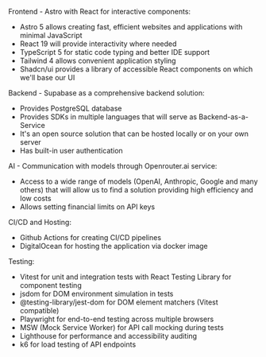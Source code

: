 Frontend - Astro with React for interactive components:

- Astro 5 allows creating fast, efficient websites and applications with minimal JavaScript
- React 19 will provide interactivity where needed
- TypeScript 5 for static code typing and better IDE support
- Tailwind 4 allows convenient application styling
- Shadcn/ui provides a library of accessible React components on which we'll base our UI

Backend - Supabase as a comprehensive backend solution:

- Provides PostgreSQL database
- Provides SDKs in multiple languages that will serve as Backend-as-a-Service
- It's an open source solution that can be hosted locally or on your own server
- Has built-in user authentication

AI - Communication with models through Openrouter.ai service:

- Access to a wide range of models (OpenAI, Anthropic, Google and many others) that will allow us to find a solution providing high efficiency and low costs
- Allows setting financial limits on API keys

CI/CD and Hosting:

- Github Actions for creating CI/CD pipelines
- DigitalOcean for hosting the application via docker image

Testing:

- Vitest for unit and integration tests with React Testing Library for component testing
- jsdom for DOM environment simulation in tests
- @testing-library/jest-dom for DOM element matchers (Vitest compatible)
- Playwright for end-to-end testing across multiple browsers
- MSW (Mock Service Worker) for API call mocking during tests
- Lighthouse for performance and accessibility auditing
- k6 for load testing of API endpoints
